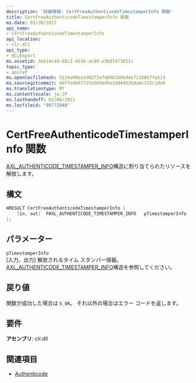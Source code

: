 ```yaml
---
description: '詳細情報: CertFreeAuthenticodeTimestamperInfo 関数'
title: CertFreeAuthenticodeTimestamperInfo 関数
ms.date: 03/30/2017
api_name:
- CertFreeAuthenticodeTimestamperInfo
api_location:
- clr.dll
api_type:
- DLLExport
ms.assetid: 3eb14c49-68c2-4516-ac89-e5bd7473831c
topic_type:
- apiref
ms.openlocfilehash: 5234a90ea1d0272a7409b1b0b4def2160b77a513
ms.sourcegitcommit: ddf7edb67715a5b9a45e3dd44536dabc153c1de0
ms.translationtype: MT
ms.contentlocale: ja-JP
ms.lasthandoff: 02/06/2021
ms.locfileid: "99772940"
---
```

# <a name="certfreeauthenticodetimestamperinfo-function"></a>CertFreeAuthenticodeTimestamperInfo 関数

[AXL_AUTHENTICODE_TIMESTAMPER_INFO](axl-authenticode-timestamper-info-structure.md)構造に割り当てられたリソースを解放します。

## <a name="syntax"></a>構文

```cpp
HRESULT CertFreeAuthenticodeTimestamperInfo (
    [in, out]  PAXL_AUTHENTICODE_TIMESTAMPER_INFO   pTimestamperInfo
);
```

## <a name="parameters"></a>パラメーター

 `pTimestamperInfo`\
 [入力、出力] 解放されるタイム スタンパー情報。 [AXL_AUTHENTICODE_TIMESTAMPER_INFO](axl-authenticode-timestamper-info-structure.md)構造を参照してください。

## <a name="return-value"></a>戻り値

 関数が成功した場合は `S_OK`。 それ以外の場合はエラー コードを返します。

## <a name="requirements"></a>要件

**アセンブリ**: clr.dll

## <a name="see-also"></a>関連項目

- [Authenticode](index.md)
